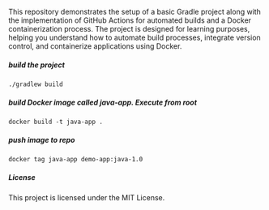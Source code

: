 This repository demonstrates the setup of a basic Gradle project along with the implementation of GitHub Actions for automated builds and a Docker containerization process. The project is designed for learning purposes, helping you understand how to automate build processes, integrate version control, and containerize applications using Docker.



##### build the project

    ./gradlew build

##### build Docker image called java-app. Execute from root

    docker build -t java-app .
    
##### push image to repo 

    docker tag java-app demo-app:java-1.0


##### License
This project is licensed under the MIT License.
